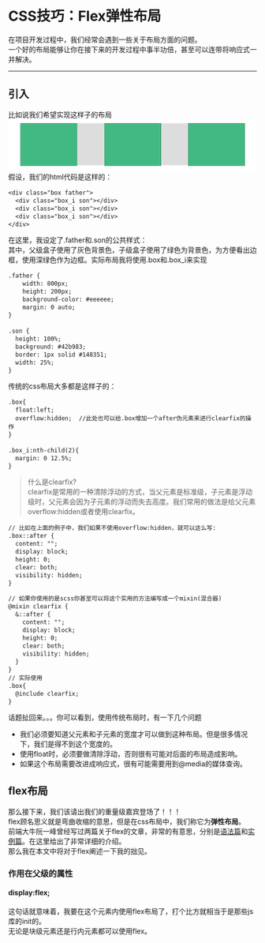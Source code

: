 # CSS技巧：Flex弹性布局
在项目开发过程中，我们经常会遇到一些关于布局方面的问题。  
一个好的布局能够让你在接下来的开发过程中事半功倍，甚至可以连带将响应式一并解决。  
***
## 引入
比如说我们希望实现这样子的布局  
![布局1](../src/assets/images/Flex/layout1.jpg)
假设，我们的html代码是这样的：
```
<div class="box father">
  <div class="box_i son"></div>
  <div class="box_i son"></div>
  <div class="box_i son"></div>
</div>
```
在这里，我设定了.father和.son的公共样式：  
其中，父级盒子使用了灰色背景色，子级盒子使用了绿色为背景色，为方便看出边框，使用深绿色作为边框。实际布局我将使用.box和.box_i来实现
```
.father {
    width: 800px;
    height: 200px;
    background-color: #eeeeee;
    margin: 0 auto;
}

.son {
  height: 100%;
  background: #42b983;
  border: 1px solid #148351;
  width: 25%;
}
```
传统的css布局大多都是这样子的：
```
.box{
  float:left;
  overflow:hidden;  //此处也可以给.box增加一个after伪元素来进行clearfix的操作
}

.box_i:nth-child(2){
  margin: 0 12.5%;
}
```
> 什么是clearfix?  
clearfix是常用的一种清除浮动的方式，当父元素是标准级，子元素是浮动级时，父元素会因为子元素的浮动而失去高度。我们常用的做法是给父元素overflow:hidden或者使用clearfix。  
```
// 比如在上面的例子中，我们如果不使用overflow:hidden，就可以这么写:  
.box::after {
  content: "";
  display: block;
  height: 0;
  clear: both;
  visibility: hidden;
}
```
```
// 如果你使用的是scss你甚至可以将这个实用的方法编写成一个mixin(混合器)
@mixin clearfix {
  &::after {
    content: "";
    display: block;
    height: 0;
    clear: both;
    visibility: hidden;
  }
}
// 实际使用
.box{
  @include clearfix;
}
```
话题扯回来。。。你可以看到，使用传统布局时，有一下几个问题
* 我们必须要知道父元素和子元素的宽度才可以做到这种布局。但是很多情况下，我们是得不到这个宽度的。
* 使用float时，必须要做清除浮动，否则很有可能对后面的布局造成影响。
* 如果这个布局需要改进成响应式，很有可能需要用到@media的媒体查询。

## flex布局
那么接下来，我们该请出我们的重量级嘉宾登场了！！！  
flex顾名思义就是弯曲收缩的意思，但是在css布局中，我们称它为**弹性布局**。  
前端大牛阮一峰曾经写过两篇关于flex的文章，非常的有意思，分别是[语法篇](http://www.ruanyifeng.com/blog/2015/07/flex-grammar.html)和[实例篇](http://www.ruanyifeng.com/blog/2015/07/flex-examples.html)。在这里给出了非常详细的介绍。  
那么我在本文中将对于flex阐述一下我的拙见。  
### 作用在父级的属性
#### display:flex;
这句话就意味着，我要在这个元素内使用flex布局了，打个比方就相当于是那些js库的init的。  
无论是块级元素还是行内元素都可以使用flex。